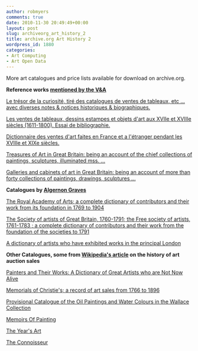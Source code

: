 ```yaml
---
author: robmyers
comments: true
date: 2010-11-30 20:49:49+00:00
layout: post
slug: archiveorg_art_history_2
title: archive.org Art History 2
wordpress_id: 1880
categories:
- Art Computing
- Art Open Data
---
```


More art catalogues and price lists available for download on archive.org.  
  
**Reference works [mentioned by the V&A](http://www.vam.ac.uk/nal/guides/art_auctions/reference/index.html)**  
  
[Le trésor de la curiosité, tiré des catalogues de ventes de tableaux,
etc ... avec diverses notes & notices historiques &
biographiques.](http://www.archive.org/search.php?query=Le%20tr%C3%A9sor%20de%20la%20curiosit%C3%A9%20AND%20mediatype%3Atexts)  
  

[Les ventes de tableaux, dessins estampes et objets d'art aux XVIIe et XVIIIe siècles (1611-1800). Essai de bibliographie.](http://www.archive.org/search.php?query=Les%20ventes%20de%20tableaux%20AND%20mediatype%3Atexts)  
  

[Dictionnaire des ventes d'art faites en France et a l'étranger pendant les XVIIIe et XIXe siècles.](http://www.archive.org/search.php?query=Dictionnaire%20des%20ventes%20d%27art%20faites%20en%20France%20AND%20mediatype%3Atexts)  
  

[Treasures of Art in Great Britain: being an account of the chief collections of paintings, sculptures, illuminated mss. ...](http://www.archive.org/search.php?query=Treasures%20of%20Art%20in%20Great%20Britain%20AND%20mediatype%3Atexts)  
  

[Galleries and cabinets of art in Great Britain: being an account of more than forty collections of paintings, drawings, sculptures ...](http://www.archive.org/search.php?query=Galleries%20and%20cabinets%20of%20art%20in%20Great%20Britain%20AND%20mediatype%3Atexts)  
  

**Catalogues by [Algernon Graves](https://secure.wikimedia.org/wikipedia/en/wiki/Algernon_Graves)**  
  
[The Royal Academy of Arts; a complete dictionary of contributors and their work from its foundation in 1769 to 1904](http://www.archive.org/search.php?query=The%20Royal%20Academy%20of%20Arts%2C%20A%20Complete%20Dictionary%20of%20Contributors%20and%20their%20work%20from%20its%20foundation%20in%201769%20to%201904%20AND%20mediatype%3Atexts)  
  

[The Society of artists of Great Britain, 1760-1791; the Free society of artists, 1761-1783 ; a complete dictionary of contributors and their work from the foundation of the societies to 1791](http://www.archive.org/search.php?query=%22The%20Society%20of%20artists%20of%20Great%20Britain%22%20AND%20mediatype%3Atexts)  
  

[A dictionary of artists who have exhibited works in the principal London](http://www.archive.org/search.php?query=%22A%20dictionary%20of%20artists%20who%20have%20exhibited%20works%20in%20the%20principal%20London%22%20AND%20mediatype%3Atexts)  
  

**Other Catalogues, some from [Wikipedia's article](https://secure.wikimedia.org/wikipedia/en/wiki/History_of_art_auction_sales) on the history of art auction sales**  
  
[Painters and Their Works: A Dictionary of Great Artists who are Not Now Alive](http://www.archive.org/search.php?query=%22Painters%20And%20Their%20Works%22%20AND%20mediatype%3Atexts)  
  

[Memorials of Christie's; a record of art sales from 1766 to 1896](http://www.archive.org/search.php?query=%22Memorials%20of%20Christie%27s%22%20AND%20mediatype%3Atexts)  
  

[Provisional Catalogue of the Oil Paintings and Water Colours in the Wallace Collection](http://www.archive.org/search.php?query=Provisional%20Catalogue%20of%20the%20Oil%20Paintings%20and%20Water%20Colours%20in%20the%20Wallace%20AND%20mediatype%3Atexts)  
  

[Memoirs Of Painting](http://www.archive.org/search.php?query=%22Memoirs%20of%20Painting%22%20AND%20mediatype%3Atexts)  
  

[The Year's Art](http://www.archive.org/search.php?query=%22The%20Year%27s%20Art%22%20AND%20mediatype%3Atexts)  
  

[The Connoisseur](http://www.archive.org/search.php?query=%22The%20Connoisseur%22%20AND%20mediatype%3Atexts)  
  


